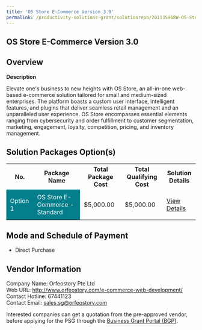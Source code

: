 ```yaml
---
title: 'OS Store E-Commerce Version 3.0'
permalink: /productivity-solutions-grant/solutionrepo/201135968W-OS-Stor-ECommrc-v-3-0
---
```


## OS Store E-Commerce Version 3.0

## Overview

**Description**

Elevate one's business to new heights with OS Store, an all-in-one web-based e-commerce solution tailored for small and medium-sized enterprises. The platform boasts a custom user interface, intelligent features, and plugins that deliver seamless retail management and an unparalleled user experience. OS Store encompasses essential elements ranging from cybersecurity and order fulfillment to customer segmentation, marketing, engagement, loyalty, competition, pricing, and inventory management.

## Solution Packages Option(s)

<table>
<tr>
<th><b>No.</b></th>
<th><b>Package Name</b></th>
<th><b>Total Package Cost</b></th>
<th><b>Total Qualifying Cost</b></th>
<th><b>Solution Details</b></th>
</tr>
<tr>
<td style='padding: 10px; background-color: #037E8A; color: #FFFFFF;'>Option 1</td>
<td style='padding: 10px; background-color: #037E8A; color: #FFFFFF;'>OS Store E-Commerce - Standard</td>
<td style='padding: 10px;'>$5,000.00</td>
<td style='padding: 10px;'>$5,000.00</td>
<td style='padding: 10px;'><a href='/images/psg/Orfeostory_ECommerce_26102023_Desensitised_Annex3_Part1.pdf' target='_blank'>View Details</a></td>
</tr>
</table>

## Mode and Schedule of Payment

 - Direct Purchase

## Vendor Information

 Company Name: Orfeostory Pte Ltd <br>Web URL: http://www.orfeostory.com/e-commerce-web-development/ <br>Contact Hotline: 67441123 <br>Contact Email: sales.sg@orfeostory.com <br>

Interested companies can get a quotation from the pre-approved vendor, before applying for the PSG through the <a href='https://www.businessgrants.gov.sg/' target='_blank' rel='noopener'>Business Grant Portal (BGP)</a>.

<script src="/jquery/resize-tables.js"></script>
